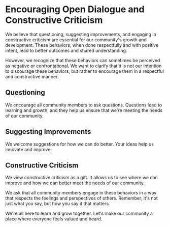 # Encouraging Open Dialogue and Constructive Criticism

We believe that questioning, suggesting improvements, and engaging in constructive criticism are essential for our community's growth and development. These behaviors, when done respectfully and with positive intent, lead to better outcomes and shared understanding.

However, we recognize that these behaviors can sometimes be perceived as negative or confrontational. We want to clarify that it is not our intention to discourage these behaviors, but rather to encourage them in a respectful and constructive manner.

## Questioning

We encourage all community members to ask questions. Questions lead to learning and growth, and they help us ensure that we're meeting the needs of our community.

## Suggesting Improvements

We welcome suggestions for how we can do better. Your ideas help us innovate and improve.

## Constructive Criticism

We view constructive criticism as a gift. It allows us to see where we can improve and how we can better meet the needs of our community.

We ask that all community members engage in these behaviors in a way that respects the feelings and perspectives of others. Remember, it's not just what you say, but how you say it that matters.

We're all here to learn and grow together. Let's make our community a place where everyone feels valued and heard.
